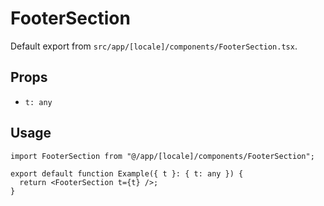 # FooterSection

Default export from `src/app/[locale]/components/FooterSection.tsx`.

## Props
- `t: any`

## Usage
```tsx
import FooterSection from "@/app/[locale]/components/FooterSection";

export default function Example({ t }: { t: any }) {
  return <FooterSection t={t} />;
}
```
